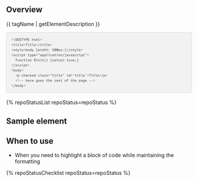 ## Overview

{{ tagName | getElementDescription }}

<uxdot-example width-adjustment="872px">
  <img src="./code-block-sample.png" alt="Image of a code block with black code text within a light gray container">
</uxdot-example>

{% repoStatusList repoStatus=repoStatus %}


## Sample element

<rh-code-block>
<script type="text/html"><!DOCTYPE html>
<title>Title</title>
<style>body {width: 500px;}</style>
<script type="application/javascript">
  function $init() {return true;}
<</script><script type="text/html">/script>
<body>
  <p checked class="title" id="title">Title</p>
  <!-- here goes the rest of the page -->
</body></script>
</rh-code-block>

## When to use

  - When you need to highlight a block of code while maintaining the formatting

{% repoStatusChecklist repoStatus=repoStatus %}
